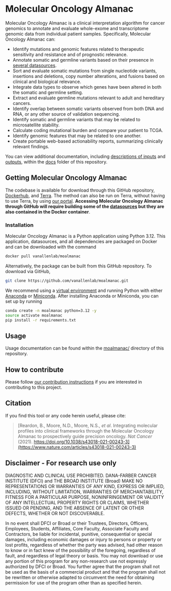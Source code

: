 # Molecular Oncology Almanac
Molecular Oncology Almanac is a clinical interpretation algorithm for cancer genomics to annotate and evaluate whole-exome and transcriptome genomic data from individual patient samples. Specifically, Molecular Oncology Almanac can:
- Identify mutations and genomic features related to therapeutic sensitivity and resistance and of prognostic relevance.
- Annotate somatic and germline variants based on their presence in [several datasources](datasources/).
- Sort and evaluate somatic mutations from single nucleotide variants, insertions and deletions, copy number alterations, and fusions based on clinical and biological relevance. 
- Integrate data types to observe which genes have been altered in both the somatic and germline setting.
- Extract and evaluate germline mutations relevant to adult and hereditary cancers.
- Identify overlap between somatic variants observed from both DNA and RNA, or any other source of validation sequencing.
- Identify somatic and germline variants that may be related to microsatellite stability.
- Calculate coding mutational burden and compare your patient to TCGA.
- Identify genomic features that may be related to one another.
- Create portable web-based actionability reports, summarizing clinically relevant findings. 

You can view additional documentation, including [descriptions of inputs](docs/description-of-inputs.md) and [outputs](docs/description-of-outputs.md), within the [docs](docs/) folder of this repository.

## Getting Molecular Oncology Almanac
The codebase is available for download through this GitHub repository, [Dockerhub](https://hub.docker.com/r/vanallenlab/moalmanac/), and [Terra](https://portal.firecloud.org/#methods/vanallenlab/moalmanac/2). The method can also be run on Terra, without having to use Terra, by using [our portal](https://portal.moalmanac.org/). **Accessing Molecular Oncology Almanac through GitHub will require building some of the [datasources](datasources/) but they are also contained in the Docker container**.

### Installation
Molecular Oncology Almanac is a Python application using Python 3.12. This application, datasources, and all dependencies are packaged on Docker and can be downloaded with the command
 ```bash
docker pull vanallenlab/moalmanac
```

Alternatively, the package can be built from this GitHub repository. To download via GitHub,
```bash
git clone https://github.com/vanallenlab/moalmanac.git
```

We recommend using a [virtual environment](https://docs.python.org/3/tutorial/venv.html) and running Python with either [Anaconda](https://www.anaconda.com/download/) or  [Miniconda](https://conda.io/miniconda.html). After installing Anaconda or Miniconda, you can set up by running
```bash
conda create -n moalmanac python=3.12 -y
source activate moalmanac
pip install -r requirements.txt
```

## Usage
Usage documentation can be found within the [moalmanac/](moalmanac) directory of this repository.

## How to contribute
Please follow [our contribution instructions](docs/how-to-contribute.md) if you are interested in contributing to this project. 

## Citation
If you find this tool or any code herein useful, please cite:  
> [Reardon, B., Moore, N.D., Moore, N.S., *et al*. Integrating molecular profiles into clinical frameworks through the Molecular Oncology Almanac to prospectively guide precision oncology. *Nat Cancer* (2021). https://doi.org/10.1038/s43018-021-00243-3](https://www.nature.com/articles/s43018-021-00243-3)

## Disclaimer - For research use only
DIAGNOSTIC AND CLINICAL USE PROHIBITED. DANA-FARBER CANCER INSTITUTE (DFCI) and THE BROAD INSTITUTE (Broad) MAKE NO REPRESENTATIONS OR WARRANTIES OF ANY KIND, EXPRESS OR IMPLIED, INCLUDING, WITHOUT LIMITATION, WARRANTIES OF MERCHANTABILITY, FITNESS FOR A PARTICULAR PURPOSE, NONINFRINGEMENT OR VALIDITY OF ANY INTELLECTUAL PROPERTY RIGHTS OR CLAIMS, WHETHER ISSUED OR PENDING, AND THE ABSENCE OF LATENT OR OTHER DEFECTS, WHETHER OR NOT DISCOVERABLE.

In no event shall DFCI or Broad or their Trustees, Directors, Officers, Employees, Students, Affiliates, Core Faculty, Associate Faculty and Contractors, be liable for incidental, punitive, consequential or special damages, including economic damages or injury to persons or property or lost profits, regardless of whether the party was advised, had other reason to know or in fact knew of the possibility of the foregoing, regardless of fault, and regardless of legal theory or basis. You may not download or use any portion of this program for any non-research use not expressly authorized by DFCI or Broad. You further agree that the program shall not be used as the basis of a commercial product and that the program shall not be rewritten or otherwise adapted to circumvent the need for obtaining permission for use of the program other than as specified herein.
